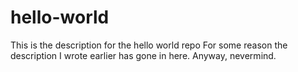 # hello-world
This is the description for the hello world repo
For some reason the description I wrote earlier has gone in here. Anyway, nevermind.
